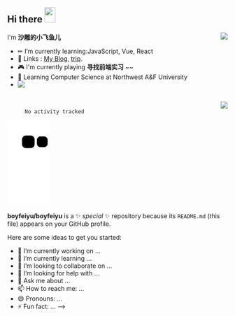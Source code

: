 ## Hi there <img src="https://media.giphy.com/media/hvRJCLFzcasrR4ia7z/giphy.gif" width="25px" height="35px">

<a href="#">
  <img align="right" src="https://github-readme-stats.vercel.app/api?username=boyfeiyu&show_icons=true">
</a>

I'm **沙雕的小飞鱼儿**

- ✏ I’m currently learning:JavaScript, Vue, React
- 💬 Links : [My Blog](https://www.yuque.com/boyfeiyu), [trip](https://trip.boyfeiyu.com).
- 🎮 I'm currently playing **寻找前端实习** ~~
- 🌱 Learning Computer Science at Northwest A&F University
- <img align="left" src="https://cdn.jsdelivr.net/gh/yzyyz1387/WangYeQianger/nwafu.png" height="75px">   
  

<br>
<a href="#" style="">
  <img align="right" src="https://github-readme-stats.vercel.app/api/top-langs/?username=boyfeiyu">
</a>

<!--

## 🌟 **Platforms 、My Skills & Tools**  
![](https://img.shields.io/badge/Windows11-0078d6?style=flat-square&logo=windows&logoColor=fff)
![](https://img.shields.io/badge/-HTML-e76029?style=flat-square&logo=html5&logoColor=fff)
![](https://img.shields.io/badge/-CSS-275ee4?style=flat-square&logo=css3&logoColor=fff)
![](https://img.shields.io/badge/-JavaScript-eeca03?style=flat-square&logo=javascript&logoColor=fff)




## 📊 **This week I spent my time on**
<!--START_SECTION:waka-->

```text
No activity tracked
```

<!--END_SECTION:waka-->  

![](https://raw.githubusercontent.com/yzyyz1387/yzyyz1387/main/assets/github-contribution-grid-snake.svg)



**boyfeiyu/boyfeiyu** is a ✨ _special_ ✨ repository because its `README.md` (this file) appears on your GitHub profile.

Here are some ideas to get you started:

- 🔭 I’m currently working on ...
- 🌱 I’m currently learning ...
- 👯 I’m looking to collaborate on ...
- 🤔 I’m looking for help with ...
- 💬 Ask me about ...
- 📫 How to reach me: ...
- 😄 Pronouns: ...
- ⚡ Fun fact: ...
-->
